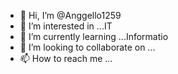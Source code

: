- 👋 Hi, I’m @Anggello1259
- 👀 I’m interested in ...IT
- 🌱 I’m currently learning ...Informatio
- 💞️ I’m looking to collaborate on ...
- 📫 How to reach me ...

<!---
Anggello1259/Anggello1259 is a ✨ special ✨ repository because its `README.md` (this file) appears on your GitHub profile.
You can click the Preview link to take a look at your changes.
--->
